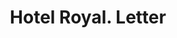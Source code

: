 ---
doi: 10.7916/D8378MNC
date_other: '1910'
date_other_textual: 1910-1919
form: correspondence
genre:
- Letters (correspondence)
name:
- Hotel Royal
object_in_context_url: https://biggert.cul.columbia.edu/items/view/ave_biggert_00135
subject_hierarchical_geographic:
- Des Moines, Iowa, United States
subject_name:
- Hotel Royal
title: Hotel Royal. Letter
sort_title: Hotel Royal. Letter
call_number: ave_biggert_00135
coordinates:
- 41.590833333333336,-93.62083333333332
pid: ave_biggert_00135
identifiers: ave_biggert_00135
thumbnail: https://derivativo-2.library.columbia.edu/iiif/2/ldpd:342929/full/!256,256/0/native.jpg
permalink: /biggert/ave_biggert_00135/
layout: iiif-image-page
---